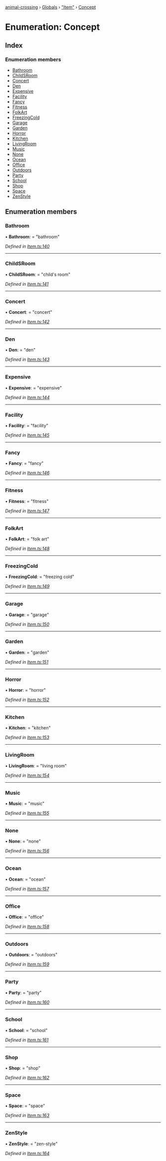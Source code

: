 [animal-crossing](../README.md) › [Globals](../globals.md) › ["Item"](../modules/_item_.md) › [Concept](_item_.concept.md)

# Enumeration: Concept

## Index

### Enumeration members

* [Bathroom](_item_.concept.md#bathroom)
* [ChildSRoom](_item_.concept.md#childsroom)
* [Concert](_item_.concept.md#concert)
* [Den](_item_.concept.md#den)
* [Expensive](_item_.concept.md#expensive)
* [Facility](_item_.concept.md#facility)
* [Fancy](_item_.concept.md#fancy)
* [Fitness](_item_.concept.md#fitness)
* [FolkArt](_item_.concept.md#folkart)
* [FreezingCold](_item_.concept.md#freezingcold)
* [Garage](_item_.concept.md#garage)
* [Garden](_item_.concept.md#garden)
* [Horror](_item_.concept.md#horror)
* [Kitchen](_item_.concept.md#kitchen)
* [LivingRoom](_item_.concept.md#livingroom)
* [Music](_item_.concept.md#music)
* [None](_item_.concept.md#none)
* [Ocean](_item_.concept.md#ocean)
* [Office](_item_.concept.md#office)
* [Outdoors](_item_.concept.md#outdoors)
* [Party](_item_.concept.md#party)
* [School](_item_.concept.md#school)
* [Shop](_item_.concept.md#shop)
* [Space](_item_.concept.md#space)
* [ZenStyle](_item_.concept.md#zenstyle)

## Enumeration members

###  Bathroom

• **Bathroom**: = "bathroom"

*Defined in [Item.ts:140](https://github.com/Norviah/animal-crossing/blob/37c048c/module/types/Item.ts#L140)*

___

###  ChildSRoom

• **ChildSRoom**: = "child's room"

*Defined in [Item.ts:141](https://github.com/Norviah/animal-crossing/blob/37c048c/module/types/Item.ts#L141)*

___

###  Concert

• **Concert**: = "concert"

*Defined in [Item.ts:142](https://github.com/Norviah/animal-crossing/blob/37c048c/module/types/Item.ts#L142)*

___

###  Den

• **Den**: = "den"

*Defined in [Item.ts:143](https://github.com/Norviah/animal-crossing/blob/37c048c/module/types/Item.ts#L143)*

___

###  Expensive

• **Expensive**: = "expensive"

*Defined in [Item.ts:144](https://github.com/Norviah/animal-crossing/blob/37c048c/module/types/Item.ts#L144)*

___

###  Facility

• **Facility**: = "facility"

*Defined in [Item.ts:145](https://github.com/Norviah/animal-crossing/blob/37c048c/module/types/Item.ts#L145)*

___

###  Fancy

• **Fancy**: = "fancy"

*Defined in [Item.ts:146](https://github.com/Norviah/animal-crossing/blob/37c048c/module/types/Item.ts#L146)*

___

###  Fitness

• **Fitness**: = "fitness"

*Defined in [Item.ts:147](https://github.com/Norviah/animal-crossing/blob/37c048c/module/types/Item.ts#L147)*

___

###  FolkArt

• **FolkArt**: = "folk art"

*Defined in [Item.ts:148](https://github.com/Norviah/animal-crossing/blob/37c048c/module/types/Item.ts#L148)*

___

###  FreezingCold

• **FreezingCold**: = "freezing cold"

*Defined in [Item.ts:149](https://github.com/Norviah/animal-crossing/blob/37c048c/module/types/Item.ts#L149)*

___

###  Garage

• **Garage**: = "garage"

*Defined in [Item.ts:150](https://github.com/Norviah/animal-crossing/blob/37c048c/module/types/Item.ts#L150)*

___

###  Garden

• **Garden**: = "garden"

*Defined in [Item.ts:151](https://github.com/Norviah/animal-crossing/blob/37c048c/module/types/Item.ts#L151)*

___

###  Horror

• **Horror**: = "horror"

*Defined in [Item.ts:152](https://github.com/Norviah/animal-crossing/blob/37c048c/module/types/Item.ts#L152)*

___

###  Kitchen

• **Kitchen**: = "kitchen"

*Defined in [Item.ts:153](https://github.com/Norviah/animal-crossing/blob/37c048c/module/types/Item.ts#L153)*

___

###  LivingRoom

• **LivingRoom**: = "living room"

*Defined in [Item.ts:154](https://github.com/Norviah/animal-crossing/blob/37c048c/module/types/Item.ts#L154)*

___

###  Music

• **Music**: = "music"

*Defined in [Item.ts:155](https://github.com/Norviah/animal-crossing/blob/37c048c/module/types/Item.ts#L155)*

___

###  None

• **None**: = "none"

*Defined in [Item.ts:156](https://github.com/Norviah/animal-crossing/blob/37c048c/module/types/Item.ts#L156)*

___

###  Ocean

• **Ocean**: = "ocean"

*Defined in [Item.ts:157](https://github.com/Norviah/animal-crossing/blob/37c048c/module/types/Item.ts#L157)*

___

###  Office

• **Office**: = "office"

*Defined in [Item.ts:158](https://github.com/Norviah/animal-crossing/blob/37c048c/module/types/Item.ts#L158)*

___

###  Outdoors

• **Outdoors**: = "outdoors"

*Defined in [Item.ts:159](https://github.com/Norviah/animal-crossing/blob/37c048c/module/types/Item.ts#L159)*

___

###  Party

• **Party**: = "party"

*Defined in [Item.ts:160](https://github.com/Norviah/animal-crossing/blob/37c048c/module/types/Item.ts#L160)*

___

###  School

• **School**: = "school"

*Defined in [Item.ts:161](https://github.com/Norviah/animal-crossing/blob/37c048c/module/types/Item.ts#L161)*

___

###  Shop

• **Shop**: = "shop"

*Defined in [Item.ts:162](https://github.com/Norviah/animal-crossing/blob/37c048c/module/types/Item.ts#L162)*

___

###  Space

• **Space**: = "space"

*Defined in [Item.ts:163](https://github.com/Norviah/animal-crossing/blob/37c048c/module/types/Item.ts#L163)*

___

###  ZenStyle

• **ZenStyle**: = "zen-style"

*Defined in [Item.ts:164](https://github.com/Norviah/animal-crossing/blob/37c048c/module/types/Item.ts#L164)*
